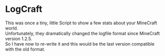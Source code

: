 # LogCraft #

This was once a tiny, little Script to show a few stats about your MineCraft world.  
Unfortunately, they dramatically changed the logfile format since MineCraft version 1.2.5.  
So I have now to re-write it and this would be the last version compatible with the old format.  
